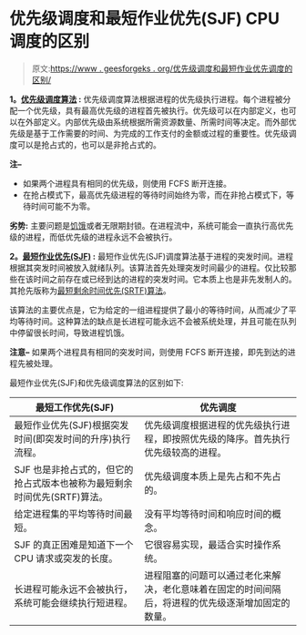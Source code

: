 # 优先级调度和最短作业优先(SJF) CPU 调度的区别

> 原文:[https://www . geesforgeks . org/优先级调度和最短作业优先调度的区别/](https://www.geeksforgeeks.org/difference-between-priority-scheduling-and-shortest-job-first-sjf-cpu-scheduling/)

**1。[优先级调度算法](https://www.google.com/amp/s/www.geeksforgeeks.org/priority-cpu-scheduling-with-different-arrival-time-set-2/amp/) :**
优先级调度算法根据进程的优先级执行进程。每个进程被分配一个优先级，具有最高优先级的进程首先被执行。优先级可以在内部定义，也可以在外部定义。内部优先级由系统根据所需资源数量、所需时间等决定。而外部优先级是基于工作需要的时间、为完成的工作支付的金额或过程的重要性。优先级调度可以是抢占式的，也可以是非抢占式的。

**注–**

*   如果两个进程具有相同的优先级，则使用 FCFS 断开连接。
*   在抢占模式下，最高优先级进程的等待时间始终为零，而在非抢占模式下，等待时间可能不为零。

**劣势:**
主要问题是[饥饿](https://www.geeksforgeeks.org/starvation-and-aging-in-operating-systems/)或者无限期封锁。在进程流中，系统可能会一直执行高优先级的进程，而低优先级的进程永远不会被执行。

**2。[最短作业优先(SJF)](https://www.geeksforgeeks.org/program-for-shortest-job-first-or-sjf-cpu-scheduling-set-1-non-preemptive/) :**
最短作业优先(SJF)调度算法基于进程的突发时间。进程根据其突发时间被放入就绪队列。该算法首先处理突发时间最少的进程。仅比较那些在该时间之前存在或已经到达的进程的突发时间。它本质上也是非先发制人的。其抢先版称为[最短剩余时间优先(SRTF)算法](https://www.geeksforgeeks.org/introduction-of-shortest-remaining-time-first-srtf-algorithm/)。

该算法的主要优点是，它为给定的一组进程提供了最小的等待时间，从而减少了平均等待时间。这种算法的缺点是长进程可能永远不会被系统处理，并且可能在队列中停留很长时间，导致进程饥饿。

**注意–**
如果两个进程具有相同的突发时间，则使用 FCFS 断开连接，即先到达的进程先被处理。

最短作业优先(SJF)和优先级调度算法的区别如下:

<center>

| 最短工作优先(SJF) | 优先调度 |
| --- | --- |
| 最短作业优先(SJF)根据突发时间(即突发时间的升序)执行流程。 | 优先级调度根据进程的优先级执行进程，即按照优先级的降序。首先执行优先级较高的进程。 |
| SJF 也是非抢占式的，但它的抢占式版本也被称为最短剩余时间优先(SRTF)算法。 | 优先级调度本质上是先占和不先占的。 |
| 给定进程集的平均等待时间最短。 | 没有平均等待时间和响应时间的概念。 |
| SJF 的真正困难是知道下一个 CPU 请求或突发的长度。 | 它很容易实现，最适合实时操作系统。 |
| 长进程可能永远不会被执行，系统可能会继续执行短进程。 | 进程阻塞的问题可以通过老化来解决，老化意味着在固定的时间间隔后，将进程的优先级逐渐增加固定的数量。 |

</center>